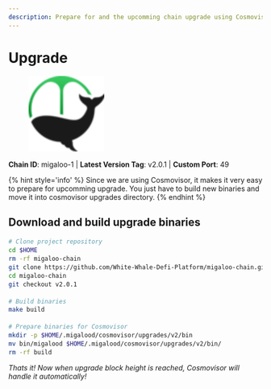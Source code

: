 ```yaml
---
description: Prepare for and the upcomming chain upgrade using Cosmovisor.
---
```


# Upgrade

<figure><img src="https://raw.githubusercontent.com/kj89/cosmos-images/main/logos/migaloo.png" width="150" alt=""><figcaption></figcaption></figure>

**Chain ID**: migaloo-1 | **Latest Version Tag**: v2.0.1 | **Custom Port**: 49

{% hint style='info' %}
Since we are using Cosmovisor, it makes it very easy to prepare for upcomming upgrade.
You just have to build new binaries and move it into cosmovisor upgrades directory.
{% endhint %}

## Download and build upgrade binaries

```bash
# Clone project repository
cd $HOME
rm -rf migaloo-chain
git clone https://github.com/White-Whale-Defi-Platform/migaloo-chain.git
cd migaloo-chain
git checkout v2.0.1

# Build binaries
make build

# Prepare binaries for Cosmovisor
mkdir -p $HOME/.migalood/cosmovisor/upgrades/v2/bin
mv bin/migalood $HOME/.migalood/cosmovisor/upgrades/v2/bin/
rm -rf build
```

*Thats it! Now when upgrade block height is reached, Cosmovisor will handle it automatically!*
